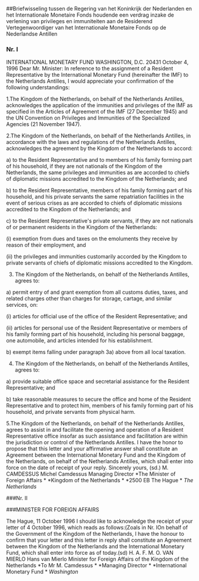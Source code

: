 <meta http-equiv='Content-Type' content='text/html; charset=utf-8' />

##Briefwisseling tussen de Regering van het Koninkrijk der Nederlanden en het Internationale Monetaire Fonds houdende een verdrag inzake de verlening van privileges en immuniteiten aan de Residerend Vertegenwoordiger van het Internationale Monetaire Fonds op de Nederlandse Antillen

### Nr. I  

INTERNATIONAL MONETARY FUND WASHINGTON, D.C. 20431 October 4, 1996  Dear Mr. Minister: In reference to the assignment of a Resident Representative by the International Monetary Fund (hereinafter the IMF) to the Netherlands Antilles, I would appreciate your confirmation of the following understandings: 

1.The Kingdom of the Netherlands, on behalf of the Netherlands Antilles, acknowledges the application of the immunities and privileges of the IMF as specified in the Articles of Agreement of the IMF (27 December 1945) and the UN Convention on Privileges and Immunities of the Specialized Agencies (21 November 1947).

2.The Kingdom of the Netherlands, on behalf of the Netherlands Antilles, in accordance with the laws and regulations of the Netherlands Antilles, acknowledges the agreement by the Kingdom of the Netherlands to accord:

a) to the Resident Representative and to members of his family forming part of his household, if they are not nationals of the Kingdom of the Netherlands, the same privileges and immunities as are accorded to chiefs of diplomatic missions accredited to the Kingdom of the Netherlands; and  

b) to the Resident Representative, members of his family forming part of his household, and his private servants the same repatriation facilities in the event of serious crises as are accorded to chiefs of diplomatic missions accredited to the Kingdom of the Netherlands; and  

c) to the Resident Representative's private servants, if they are not nationals of or permanent residents in the Kingdom of the Netherlands: 

(i) exemption from dues and taxes on the emoluments they receive by reason of their employment, and  

(ii) the privileges and immunities customarily accorded by the Kingdom to private servants of chiefs of diplomatic missions accredited to the Kingdom.   

3. The Kingdom of the Netherlands, on behalf of the Netherlands Antilles, agrees to:

a) permit entry of and grant exemption from all customs duties, taxes, and related charges other than charges for storage, cartage, and similar services, on: 

(i) articles for official use of the office of the Resident Representative; and  

(ii) articles for personal use of the Resident Representative or members of his family forming part of his household, including his personal baggage, one automobile, and articles intended for his establishment.   

b) exempt items falling under paragraph 3a) above from all local taxation. 

4. The Kingdom of the Netherlands, on behalf of the Netherlands Antilles, agrees to:

a) provide suitable office space and secretarial assistance for the Resident Representative; and  

b) take reasonable measures to secure the office and home of the Resident Representative and to protect him, members of his family forming part of his household, and private servants from physical harm.  

5.The Kingdom of the Netherlands, on behalf of the Netherlands Antilles, agrees to assist in and facilitate the opening and operation of a Resident Representative office insofar as such assistance and facilitation are within the jurisdiction or control of the Netherlands Antilles. I have the honor to propose that this letter and your affirmative answer shall constitute an Agreement between the International Monetary Fund and the Kingdom of the Netherlands, on behalf of the Netherlands Antilles, which shall enter into force on the date of receipt of your reply. Sincerely yours,  (sd.) M. CAMDESSUS  Michel Camdessus  Managing Director  *The Minister of Foreign Affairs *   *Kingdom of the Netherlands *   *2500 EB The Hague *   *The Netherlands*    

###Nr. II 

###MINISTER FOR FOREIGN AFFAIRS

The Hague, 11 October 1996 I should like to acknowledge the receipt of your letter of 4 October 1996, which reads as follows:(Zoals in Nr. IOn behalf of the Government of the Kingdom of the Netherlands, I have the honour to confirm that your letter and this letter in reply shall constitute an Agreement between the Kingdom of the Netherlands and the International Monetary Fund, which shall enter into force as of today.(sd) H. A. F. M. O. VAN MIERLO Hans van Mierlo Minister for Foreign Affairs of the Kingdom of the Netherlands *To Mr M. Camdessus *  *Managing Director *  *International Monetary Fund *  *Washington* 
